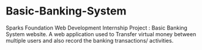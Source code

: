 # Basic-Banking-System
Sparks Foundation Web Development Internship Project : Basic Banking System website. 
A web application used to Transfer virtual money between multiple users and also record the banking transactions/ activities.
